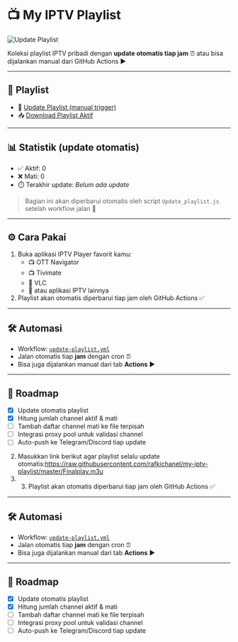 # 📺 My IPTV Playlist

![Update Playlist](https://github.com/rafkichanel/my-iptv-playlist/actions/workflows/update-playlist.yml/badge.svg)

Koleksi playlist IPTV pribadi dengan **update otomatis tiap jam** ⏰ atau bisa dijalankan manual dari GitHub Actions ▶️  

---

## 📂 Playlist

- 🔄 [Update Playlist (manual trigger)](../../actions/workflows/update-playlist.yml)
- 📥 [Download Playlist Aktif](https://raw.githubusercontent.com/rafkichanel/my-iptv-playlist/master/Finalplay.m3u)

---

## 📊 Statistik (update otomatis)

- ✅ Aktif: 0  
- ❌ Mati: 0  
- ⏱️ Terakhir update: *Belum ada update*  

> Bagian ini akan diperbarui otomatis oleh script `Update_playlist.js` setelah workflow jalan 🚀

---

## ⚙️ Cara Pakai

1. Buka aplikasi IPTV Player favorit kamu:
   - 📺 OTT Navigator  
   - 📺 Tivimate  
   - 🎥 VLC  
   - 📱 atau aplikasi IPTV lainnya  
3. Playlist akan otomatis diperbarui tiap jam oleh GitHub Actions ✅  

---

## 🛠️ Automasi

- Workflow: [`update-playlist.yml`](.github/workflows/update-playlist.yml)  
- Jalan otomatis tiap **jam** dengan cron ⏰  
- Bisa juga dijalankan manual dari tab **Actions** ▶️  

---

## 🚀 Roadmap

- [x] Update otomatis playlist  
- [x] Hitung jumlah channel aktif & mati  
- [ ] Tambah daftar channel mati ke file terpisah  
- [ ] Integrasi proxy pool untuk validasi channel  
- [ ] Auto-push ke Telegram/Discord tiap update
2. Masukkan link berikut agar playlist selalu update otomatis:https://raw.githubusercontent.com/rafkichanel/my-iptv-playlist/master/Finalplay.m3u
3. 3. Playlist akan otomatis diperbarui tiap jam oleh GitHub Actions ✅  

---

## 🛠️ Automasi

- Workflow: [`update-playlist.yml`](.github/workflows/update-playlist.yml)  
- Jalan otomatis tiap **jam** dengan cron ⏰  
- Bisa juga dijalankan manual dari tab **Actions** ▶️  

---

## 🚀 Roadmap

- [x] Update otomatis playlist  
- [x] Hitung jumlah channel aktif & mati  
- [ ] Tambah daftar channel mati ke file terpisah  
- [ ] Integrasi proxy pool untuk validasi channel  
- [ ] Auto-push ke Telegram/Discord tiap update
